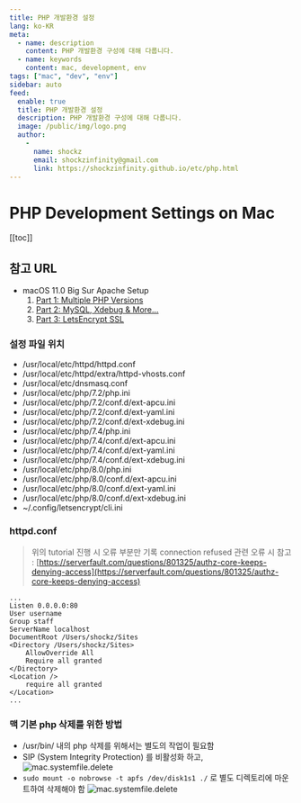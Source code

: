 ```yaml
---
title: PHP 개발환경 설정
lang: ko-KR
meta:
  - name: description
    content: PHP 개발환경 구성에 대해 다룹니다.
  - name: keywords
    content: mac, development, env
tags: ["mac", "dev", "env"]
sidebar: auto
feed:
  enable: true
  title: PHP 개발환경 설정
  description: PHP 개발환경 구성에 대해 다룹니다.
  image: /public/img/logo.png
  author:
    -
      name: shockz
      email: shockzinfinity@gmail.com
      link: https://shockzinfinity.github.io/etc/php.html
---
```


# PHP Development Settings on Mac

<TagLinks />

[[toc]]

## 참고 URL

- macOS 11.0 Big Sur Apache Setup
  1. [Part 1: Multiple PHP Versions](https://getgrav.org/blog/macos-bigsur-apache-multiple-php-versions)
  2. [Part 2: MySQL, Xdebug & More...](https://getgrav.org/blog/macos-bigsur-apache-mysql-vhost-apc)
  3. [Part 3: LetsEncrypt SSL](https://getgrav.org/blog/macos-bigsur-apache-ssl)

### 설정 파일 위치

- /usr/local/etc/httpd/httpd.conf
- /usr/local/etc/httpd/extra/httpd-vhosts.conf
- /usr/local/etc/dnsmasq.conf
- /usr/local/etc/php/7.2/php.ini
- /usr/local/etc/php/7.2/conf.d/ext-apcu.ini
- /usr/local/etc/php/7.2/conf.d/ext-yaml.ini
- /usr/local/etc/php/7.2/conf.d/ext-xdebug.ini
- /usr/local/etc/php/7.4/php.ini
- /usr/local/etc/php/7.4/conf.d/ext-apcu.ini
- /usr/local/etc/php/7.4/conf.d/ext-yaml.ini
- /usr/local/etc/php/7.4/conf.d/ext-xdebug.ini
- /usr/local/etc/php/8.0/php.ini
- /usr/local/etc/php/8.0/conf.d/ext-apcu.ini
- /usr/local/etc/php/8.0/conf.d/ext-yaml.ini
- /usr/local/etc/php/8.0/conf.d/ext-xdebug.ini
- ~/.config/letsencrypt/cli.ini

### httpd.conf
> 위의 tutorial 진행 시 오류 부분만 기록
> connection refused 관련 오류 시 참고 : [https://serverfault.com/questions/801325/authz-core-keeps-denying-access](https://serverfault.com/questions/801325/authz-core-keeps-denying-access)

```apacheconf
...
Listen 0.0.0.0:80
User username
Group staff
ServerName localhost
DocumentRoot /Users/shockz/Sites
<Directory /Users/shockz/Sites>
    AllowOverride All
    Require all granted
</Directory>
<Location />
    require all granted
</Location>
...
```

### 맥 기본 php 삭제를 위한 방법

- /usr/bin/ 내의 php 삭제를 위해서는 별도의 작업이 필요함
- SIP (System Integrity Protection) 를 비활성화 하고,
![mac.systemfile.delete](./image/mac.systemfile.delete.1.png)
- `sudo mount -o nobrowse -t apfs /dev/disk1s1 ./` 로 별도 디렉토리에 마운트하여 삭제해야 함
![mac.systemfile.delete](./image/mac.systemfile.delete.2.png)



